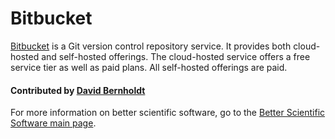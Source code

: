 # Bitbucket

[Bitbucket](https://bitbucket.org/) is a Git version control repository service.  It provides both cloud-hosted and self-hosted offerings.  The cloud-hosted service offers a free service tier as well as paid plans.  All self-hosted offerings are paid.

<!--- Too large
![alt text](https://www.atlassian.com/dam/jcr:e2a6f06f-b3d5-4002-aed3-73539c56a2eb/bitbucket_rgb_slate.png "Bitbucket logl")
--->

#### Contributed by [David Bernholdt](http://github.com/bernhold "David Bernholdt")

For more information on better scientific software, go to the [Better Scientific Software main page](http://betterscientificsoftware.info).

<!---
Publish: yes
Categories: development
Topics: version control
Tags: service, tool
Level: 2
Prerequisites: defaults
Aggregate: none
--->
